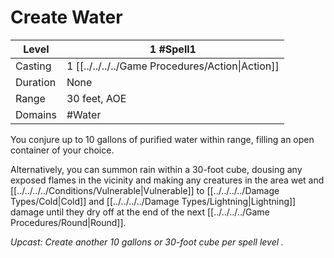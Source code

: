 # Create Water

| Level     | 1 #Spell1                                        |
| --------- | ------------------------------------------------ |
| Casting   | 1 [[../../../../Game Procedures/Action\|Action]] |
| Duration  | None                                             |
| Range     | 30 feet, AOE                                     |
| Domains   | #Water                                           |

You conjure up to 10 gallons of purified water within range, filling an open container of your choice. 

Alternatively, you can summon rain within a 30-foot cube, dousing any exposed flames in the vicinity and making any creatures in the area wet and [[../../../../Conditions/Vulnerable\|Vulnerable]] to [[../../../../Damage Types/Cold\|Cold]] and [[../../../../Damage Types/Lightning\|Lightning]] damage until they dry off at the end of the next [[../../../../Game Procedures/Round\|Round]].

*Upcast: Create another 10 gallons or 30-foot cube per spell level .*